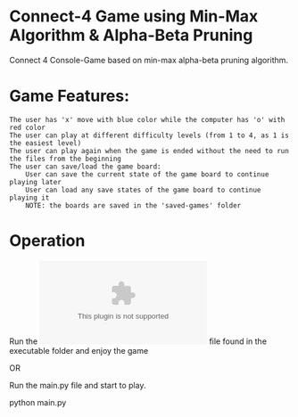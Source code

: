 # Connect-4 Game using Min-Max Algorithm & Alpha-Beta Pruning

Connect 4 Console-Game based on min-max alpha-beta pruning algorithm.

# Game Features:

    The user has 'x' move with blue color while the computer has 'o' with red color
    The user can play at different difficulty levels (from 1 to 4, as 1 is the easiest level)
    The user can play again when the game is ended without the need to run the files from the beginning
    The user can save/load the game board:
        User can save the current state of the game board to continue playing later
        User can load any save states of the game board to continue playing it
        NOTE: the boards are saved in the 'saved-games' folder

# Operation

Run the ![connect4.exe](https://github.com/Rahman-Samiur/connect-4-game-using-min-max-algorithm/blob/main/executable/connect4.exe) file found in the executable folder and enjoy the game

OR

Run the main.py file and start to play.

python main.py

